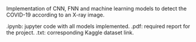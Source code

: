 Implementation of CNN, FNN and machine learning models to detect the COVID-19 according to an X-ray image.

\.ipynb: jupyter code with all models implemented.
\.pdf: required report for the project.
\.txt: corresponding Kaggle dataset link.
